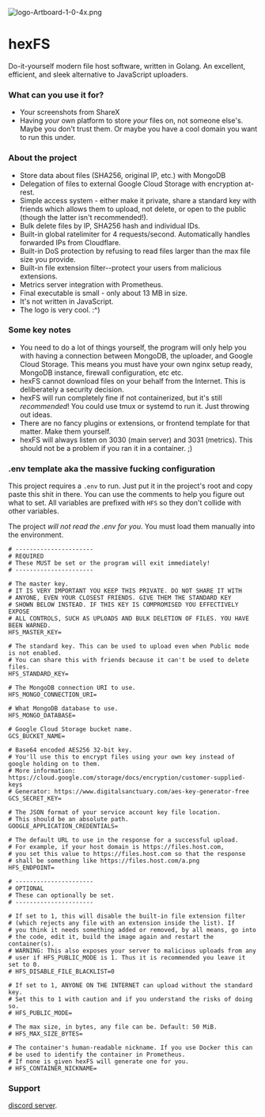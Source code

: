
![logo-Artboard-1-0-4x.png](https://i.postimg.cc/YSXZmBDk/logo-Artboard-1-0-4x.png)
# hexFS

Do-it-yourself modern file host software, written in Golang. An excellent, efficient, and sleek alternative to JavaScript uploaders.


### What can you use it for?

- Your screenshots from ShareX
- Having *your* own platform to store *your* files on, not someone else's. Maybe you don't trust them. Or maybe you have a cool domain you want to run this under.


### About the project

- Store data about files (SHA256, original IP, etc.) with MongoDB
- Delegation of files to external Google Cloud Storage with encryption at-rest. 
- Simple access system - either make it private, share a standard key with friends which allows them to upload, not delete, or open to the public (though the latter isn't recommended!).
- Bulk delete files by IP, SHA256 hash and individual IDs. 
- Built-in global ratelimiter for 4 requests/second. Automatically handles forwarded IPs from Cloudflare.
- Built-in DoS protection by refusing to read files larger than the max file size you provide.
- Built-in file extension filter--protect your users from malicious extensions.
- Metrics server integration with Prometheus. 
- Final executable is small - only about 13 MB in size.
- It's not written in JavaScript. 
- The logo is very cool. :^)

### Some key notes

- You need to do a lot of things yourself, the program will only help you with having a connection between MongoDB, the uploader, and Google Cloud Storage. This means you must have your own nginx setup ready, MongoDB instance, firewall configuration, etc etc.
- hexFS cannot download files on your behalf from the Internet. This is deliberately a security decision.
- hexFS will run completely fine if not containerized, but it's still *recommended*! You could use tmux or systemd to run it. Just throwing out ideas.
- There are no fancy plugins or extensions, or frontend template for that matter. Make them yourself.
- hexFS will always listen on 3030 (main server) and 3031 (metrics). This should not be a problem if you ran it in a container. ;)

### .env template aka the massive fucking configuration

This project requires a `.env` to run. Just put it in the project's root and copy paste this shit in there. You can use the comments to help you figure out what to set. All variables are prefixed with `HFS` so they don't collide with other variables. 

The project *will not read the .env for you*. You must load them manually into the environment.

```
# ----------------------
# REQUIRED
# These MUST be set or the program will exit immediately!
# ----------------------

# The master key.  
# IT IS VERY IMPORTANT YOU KEEP THIS PRIVATE. DO NOT SHARE IT WITH
# ANYONE, EVEN YOUR CLOSEST FRIENDS. GIVE THEM THE STANDARD KEY 
# SHOWN BELOW INSTEAD. IF THIS KEY IS COMPROMISED YOU EFFECTIVELY EXPOSE
# ALL CONTROLS, SUCH AS UPLOADS AND BULK DELETION OF FILES. YOU HAVE BEEN WARNED.
HFS_MASTER_KEY=

# The standard key. This can be used to upload even when Public mode is not enabled.
# You can share this with friends because it can't be used to delete files.
HFS_STANDARD_KEY=

# The MongoDB connection URI to use.
HFS_MONGO_CONNECTION_URI=

# What MongoDB database to use.
HFS_MONGO_DATABASE=

# Google Cloud Storage bucket name.
GCS_BUCKET_NAME=

# Base64 encoded AES256 32-bit key. 
# You'll use this to encrypt files using your own key instead of google holding on to them.
# More information: https://cloud.google.com/storage/docs/encryption/customer-supplied-keys
# Generator: https://www.digitalsanctuary.com/aes-key-generator-free 
GCS_SECRET_KEY=

# The JSON format of your service account key file location.
# This should be an absolute path.
GOOGLE_APPLICATION_CREDENTIALS=

# The default URL to use in the response for a successful upload.
# For example, if your host domain is https://files.host.com,
# you set this value to https://files.host.com so that the response 
# shall be something like https://files.host.com/a.png
HFS_ENDPOINT=

# ----------------------
# OPTIONAL
# These can optionally be set.
# ----------------------

# If set to 1, this will disable the built-in file extension filter 
# (which rejects any file with an extension inside the list). If
# you think it needs something added or removed, by all means, go into
# the code, edit it, build the image again and restart the container(s).
# WARNING: This also exposes your server to malicious uploads from any 
# user if HFS_PUBLIC_MODE is 1. Thus it is recommended you leave it set to 0.
# HFS_DISABLE_FILE_BLACKLIST=0

# If set to 1, ANYONE ON THE INTERNET can upload without the standard key. 
# Set this to 1 with caution and if you understand the risks of doing so.
# HFS_PUBLIC_MODE=

# The max size, in bytes, any file can be. Default: 50 MiB.
# HFS_MAX_SIZE_BYTES=

# The container's human-readable nickname. If you use Docker this can
# be used to identify the container in Prometheus.
# If none is given hexFS will generate one for you.
# HFS_CONTAINER_NICKNAME=

```

### Support

[discord server](https://discord.gg/F7RBKh2).